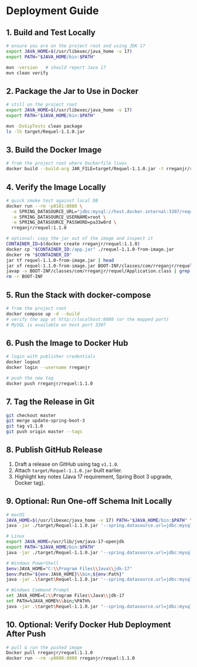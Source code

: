 # Deployment Guide

## 1. Build and Test Locally

```bash
# ensure you are on the project root and using JDK 17
export JAVA_HOME=$(/usr/libexec/java_home -v 17)
export PATH="$JAVA_HOME/bin:$PATH"

mvn -version   # should report Java 17
mvn clean verify
```

## 2. Package the Jar to Use in Docker

```bash
# still on the project root
export JAVA_HOME=$(/usr/libexec/java_home -v 17)
export PATH="$JAVA_HOME/bin:$PATH"

mvn -DskipTests clean package
ls -lh target/Requel-1.1.0.jar
```

## 3. Build the Docker Image

```bash
# from the project root where Dockerfile lives
docker build --build-arg JAR_FILE=target/Requel-1.1.0.jar -t rreganjr/requel:1.1.0 .
```

## 4. Verify the Image Locally

```bash
# quick smoke test against local DB
docker run --rm -p8181:8080 \
  -e SPRING_DATASOURCE_URL="jdbc:mysql://host.docker.internal:3307/requel?createDatabaseIfNotExist=true" \
  -e SPRING_DATASOURCE_USERNAME=root \
  -e SPRING_DATASOURCE_PASSWORD=pa33w0rd \
  rreganjr/requel:1.1.0

# optional: copy the jar out of the image and inspect it
CONTAINER_ID=$(docker create rreganjr/requel:1.1.0)
docker cp "$CONTAINER_ID:/app.jar" ./requel-1.1.0-from-image.jar
docker rm "$CONTAINER_ID"
jar tf requel-1.1.0-from-image.jar | head
jar xf requel-1.1.0-from-image.jar BOOT-INF/classes/com/rreganjr/requel/Application.class
javap -v BOOT-INF/classes/com/rreganjr/requel/Application.class | grep 'major version'
rm -r BOOT-INF
```

## 5. Run the Stack with docker-compose

```bash
# from the project root
docker compose up -d --build
# verify the app at http://localhost:8080 (or the mapped port)
# MySQL is available on host port 3307
```

## 6. Push the Image to Docker Hub

```bash
# login with publisher credentials
docker logout
docker login --username rreganjr

# push the new tag
docker push rreganjr/requel:1.1.0
```

## 7. Tag the Release in Git

```bash
git checkout master
git merge update-spring-boot-3
git tag v1.1.0
git push origin master --tags
```

## 8. Publish GitHub Release

1. Draft a release on GitHub using tag `v1.1.0`.
2. Attach `target/Requel-1.1.0.jar` built earlier.
3. Highlight key notes (Java 17 requirement, Spring Boot 3 upgrade, Docker tag).

## 9. Optional: Run One-off Schema Init Locally

```bash
# macOS
JAVA_HOME=$(/usr/libexec/java_home -v 17) PATH="$JAVA_HOME/bin:$PATH" \
java -jar ./target/Requel-1.1.0.jar '--spring.datasource.url=jdbc:mysql://127.0.0.1:3307/requel?createDatabaseIfNotExist=true&useSSL=false&allowPublicKeyRetrieval=true&serverTimezone=UTC' --spring.jpa.hibernate.ddl-auto=create --server.port=8081

# Linux
export JAVA_HOME=/usr/lib/jvm/java-17-openjdk
export PATH="$JAVA_HOME/bin:$PATH"
java -jar ./target/Requel-1.1.0.jar '--spring.datasource.url=jdbc:mysql://127.0.0.1:3307/requel?createDatabaseIfNotExist=true&useSSL=false&allowPublicKeyRetrieval=true&serverTimezone=UTC' --spring.jpa.hibernate.ddl-auto=create --server.port=8081

# Windows PowerShell
$env:JAVA_HOME="C:\\Program Files\\Java\\jdk-17"
$env:Path="${env:JAVA_HOME}\\bin;${env:Path}"
java -jar .\target\Requel-1.1.0.jar '--spring.datasource.url=jdbc:mysql://127.0.0.1:3307/requel?createDatabaseIfNotExist=true&useSSL=false&allowPublicKeyRetrieval=true&serverTimezone=UTC' --spring.jpa.hibernate.ddl-auto=create --server.port=8081

# Windows Command Prompt
set JAVA_HOME=C:\\Program Files\\Java\\jdk-17
set PATH=%JAVA_HOME%\\bin;%PATH%
java -jar .\target\Requel-1.1.0.jar "--spring.datasource.url=jdbc:mysql://127.0.0.1:3307/requel?createDatabaseIfNotExist=true&useSSL=false&allowPublicKeyRetrieval=true&serverTimezone=UTC" --spring.jpa.hibernate.ddl-auto=create --server.port=8081
```

## 10. Optional: Verify Docker Hub Deployment After Push

```bash
# pull & run the pushed image
Docker pull rreganjr/requel:1.1.0
docker run --rm -p8080:8080 rreganjr/requel:1.1.0
```
